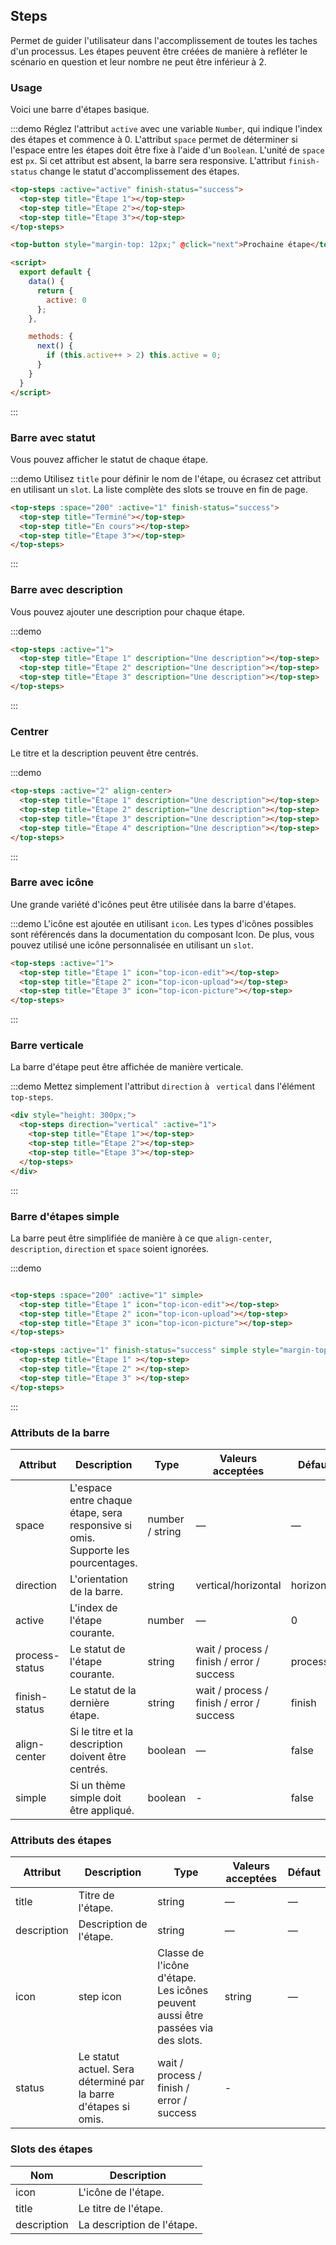## Steps

Permet de guider l'utilisateur dans l'accomplissement de toutes les taches d'un processus. Les étapes peuvent être créées de manière à refléter le scénario en question et leur nombre ne peut être inférieur à 2.

### Usage

Voici une barre d'étapes basique.

:::demo Réglez l'attribut `active` avec une variable `Number`, qui indique l'index des étapes et commence à 0. L'attribut `space` permet de déterminer si l'espace entre les étapes doit être fixe à l'aide d'un `Boolean`. L'unité de `space` est `px`. Si cet attribut est absent, la barre sera responsive. L'attribut `finish-status` change le statut d'accomplissement des étapes.

```html
<top-steps :active="active" finish-status="success">
  <top-step title="Étape 1"></top-step>
  <top-step title="Étape 2"></top-step>
  <top-step title="Étape 3"></top-step>
</top-steps>

<top-button style="margin-top: 12px;" @click="next">Prochaine étape</top-button>

<script>
  export default {
    data() {
      return {
        active: 0
      };
    },

    methods: {
      next() {
        if (this.active++ > 2) this.active = 0;
      }
    }
  }
</script>
```
:::

### Barre avec statut

Vous pouvez afficher le statut de chaque étape.

:::demo Utilisez `title` pour définir le nom de l'étape, ou écrasez cet attribut en utilisant un `slot`. La liste complète des slots se trouve en fin de page.

```html
<top-steps :space="200" :active="1" finish-status="success">
  <top-step title="Terminé"></top-step>
  <top-step title="En cours"></top-step>
  <top-step title="Étape 3"></top-step>
</top-steps>
```
:::

### Barre avec description

Vous pouvez ajouter une description pour chaque étape.

:::demo
```html
<top-steps :active="1">
  <top-step title="Étape 1" description="Une description"></top-step>
  <top-step title="Étape 2" description="Une description"></top-step>
  <top-step title="Étape 3" description="Une description"></top-step>
</top-steps>
```
:::

### Centrer

Le titre et la description peuvent être centrés.

:::demo
```html
<top-steps :active="2" align-center>
  <top-step title="Étape 1" description="Une description"></top-step>
  <top-step title="Étape 2" description="Une description"></top-step>
  <top-step title="Étape 3" description="Une description"></top-step>
  <top-step title="Étape 4" description="Une description"></top-step>
</top-steps>
```
:::

### Barre avec icône

Une grande variété d'icônes peut être utilisée dans la barre d'étapes.

:::demo L'icône est ajoutée en utilisant `icon`. Les types d'icônes possibles sont référencés dans la documentation du composant Icon. De plus, vous pouvez utilisé une icône personnalisée en utilisant un `slot`.

```html
<top-steps :active="1">
  <top-step title="Étape 1" icon="top-icon-edit"></top-step>
  <top-step title="Étape 2" icon="top-icon-upload"></top-step>
  <top-step title="Étape 3" icon="top-icon-picture"></top-step>
</top-steps>
```
:::

### Barre verticale

La barre d'étape peut être affichée de manière verticale.

:::demo Mettez simplement l'attribut `direction` à ` vertical` dans l'élément `top-steps`.

```html
<div style="height: 300px;">
  <top-steps direction="vertical" :active="1">
    <top-step title="Étape 1"></top-step>
    <top-step title="Étape 2"></top-step>
    <top-step title="Étape 3"></top-step>
  </top-steps>
</div>
```
:::

### Barre d'étapes simple

La barre peut être simplifiée de manière à ce que `align-center`, `description`, `direction` et `space` soient ignorées.

:::demo
```html

<top-steps :space="200" :active="1" simple>
  <top-step title="Étape 1" icon="top-icon-edit"></top-step>
  <top-step title="Étape 2" icon="top-icon-upload"></top-step>
  <top-step title="Étape 3" icon="top-icon-picture"></top-step>
</top-steps>

<top-steps :active="1" finish-status="success" simple style="margin-top: 20px">
  <top-step title="Étape 1" ></top-step>
  <top-step title="Étape 2" ></top-step>
  <top-step title="Étape 3" ></top-step>
</top-steps>
```
:::

### Attributs de la barre

| Attribut      | Description          | Type      | Valeurs acceptées       | Défaut  |
|---------- |-------- |---------- |-------------  |-------- |
| space | L'espace entre chaque étape, sera responsive si omis. Supporte les pourcentages. | number / string | — | — |
| direction | L'orientation de la barre. | string | vertical/horizontal | horizontal |
| active | L'index de l'étape courante.  | number | — | 0 |
| process-status | Le statut de l'étape courante. | string | wait / process / finish / error / success | process |
| finish-status | Le statut de la dernière étape. | string | wait / process / finish / error / success | finish |
| align-center | Si le titre et la description doivent être centrés. | boolean | — | false |
| simple | Si un thème simple doit être appliqué. | boolean | - | false |

### Attributs des étapes

| Attribut      | Description          | Type      | Valeurs acceptées       | Défaut  |
|---------- |-------- |---------- |-------------  |-------- |
| title | Titre de l'étape. | string | — | — |
| description | Description de l'étape. | string | — | — |
| icon | step icon | Classe de l'icône d'étape. Les icônes peuvent aussi être passées via des slots. | string | — |
| status | Le statut actuel. Sera déterminé par la barre d'étapes si omis. | wait / process / finish / error / success | - |

### Slots des étapes

| Nom | Description |
|----|----|
| icon | L'icône de l'étape. |
| title | Le titre de l'étape. |
| description | La description de l'étape. |
